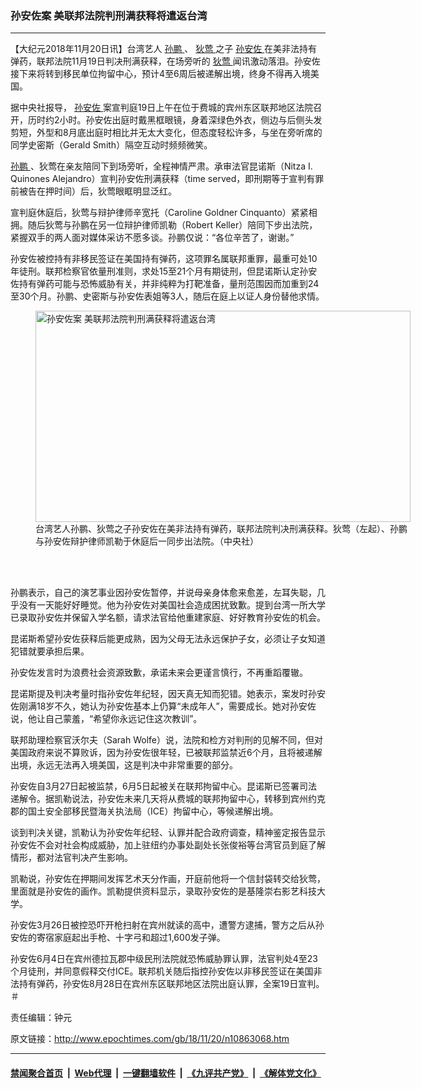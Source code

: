 ### 孙安佐案 美联邦法院判刑满获释将遣返台湾
------------------------

<p>
 【大纪元2018年11月20日讯】台湾艺人
 <a href="http://www.epochtimes.com/gb/tag/%E5%AD%99%E9%B9%8F.html">
  孙鹏
 </a>
 、
 <a href="http://www.epochtimes.com/gb/tag/%E7%8B%84%E8%8E%BA.html">
  狄莺
 </a>
 之子
 <a href="http://www.epochtimes.com/gb/tag/%E5%AD%99%E5%AE%89%E4%BD%90.html">
  孙安佐
 </a>
 在美非法持有弹药，联邦法院11月19日判决刑满获释，在场旁听的
 <a href="http://www.epochtimes.com/gb/tag/%E7%8B%84%E8%8E%BA.html">
  狄莺
 </a>
 闻讯激动落泪。孙安佐接下来将转到移民单位拘留中心，预计4至6周后被递解出境，终身不得再入境美国。
</p>
<p>
 据中央社报导，
 <a href="http://www.epochtimes.com/gb/tag/%E5%AD%99%E5%AE%89%E4%BD%90.html">
  孙安佐
 </a>
 案宣判庭19日上午在位于费城的宾州东区联邦地区法院召开，历时约2小时。孙安佐出庭时戴黑框眼镜，身着深绿色外衣，侧边与后侧头发剪短，外型和8月底出庭时相比并无太大变化，但态度轻松许多，与坐在旁听席的同学史密斯（Gerald Smith）隔空互动时频频微笑。
</p>
<p>
 <a href="http://www.epochtimes.com/gb/tag/%E5%AD%99%E9%B9%8F.html">
  孙鹏
 </a>
 、狄莺在亲友陪同下到场旁听，全程神情严肃。承审法官昆诺斯（Nitza I. Quinones Alejandro）宣判孙安佐刑满获释（time served，即刑期等于宣判有罪前被告在押时间）后，狄莺眼眶明显泛红。
</p>
<p>
 宣判庭休庭后，狄莺与辩护律师辛宽托（Caroline Goldner Cinquanto）紧紧相拥。随后狄莺与孙鹏在另一位辩护律师凯勒（Robert Keller）陪同下步出法院，紧握双手的两人面对媒体采访不愿多谈。孙鹏仅说：“各位辛苦了，谢谢。”
</p>
<p>
 孙安佐被控持有非移民签证在美国持有弹药，这项罪名属联邦重罪，最重可处10年徒刑。联邦检察官依量刑准则，求处15至21个月有期徒刑，但昆诺斯认定孙安佐持有弹药可能与恐怖威胁有关，并非纯粹为打靶准备，量刑范围因而加重到24至30个月。孙鹏、史密斯与孙安佐表姐等3人，随后在庭上以证人身份替他求情。
</p>
<figure class="wp-caption aligncenter" id="attachment_10863109" style="width: 600px">
 <a href="http://i.epochtimes.com/assets/uploads/2018/11/1811200011462378.jpg">
  <img alt="孙安佐案 美联邦法院判刑满获释将遣返台湾" class="size-large wp-image-10863109" height="338" src="http://i.epochtimes.com/assets/uploads/2018/11/1811200011462378-600x338.jpg" title="孙安佐案 美联邦法院判刑满获释将遣返台湾" width="600"/>
 </a>
 <br/><figcaption class="wp-caption-text">
  台湾艺人孙鹏、狄莺之子孙安佐在美非法持有弹药，联邦法院判决刑满获释。狄莺（左起）、孙鹏与孙安佐辩护律师凯勒于休庭后一同步出法院。（中央社）
 </figcaption><br/>
</figure><br/>
<p>
 孙鹏表示，自己的演艺事业因孙安佐暂停，并说母亲身体愈来愈差，左耳失聪，几乎没有一天能好好睡觉。他为孙安佐对美国社会造成困扰致歉。提到台湾一所大学已录取孙安佐并保留入学名额，请求法官给他重建家庭、好好教育孙安佐的机会。
</p>
<p>
 昆诺斯希望孙安佐获释后能更成熟，因为父母无法永远保护子女，必须让子女知道犯错就要承担后果。
</p>
<p>
 孙安佐发言时为浪费社会资源致歉，承诺未来会更谨言慎行，不再重蹈覆辙。
</p>
<p>
 昆诺斯提及判决考量时指孙安佐年纪轻，因天真无知而犯错。她表示，案发时孙安佐刚满18岁不久，她认为孙安佐基本上仍算“未成年人”，需要成长。她对孙安佐说，他让自己蒙羞，“希望你永远记住这次教训”。
</p>
<p>
 联邦助理检察官沃尔夫（Sarah Wolfe）说，法院和检方对判刑的见解不同，但对美国政府来说不算败诉，因为孙安佐很年轻，已被联邦监禁近6个月，且将被递解出境，永远无法再入境美国，这是判决中非常重要的部分。
</p>
<p>
 孙安佐自3月27日起被监禁，6月5日起被关在联邦拘留中心。昆诺斯已签署司法递解令。据凯勒说法，孙安佐未来几天将从费城的联邦拘留中心，转移到宾州约克郡的国土安全部移民暨海关执法局（ICE）拘留中心，等候递解出境。
</p>
<p>
 谈到判决关键，凯勒认为孙安佐年纪轻、认罪并配合政府调查，精神鉴定报告显示孙安佐不会对社会构成威胁，加上驻纽约办事处副处长张俊裕等台湾官员到庭了解情形，都对法官判决产生影响。
</p>
<p>
 凯勒说，孙安佐在押期间发挥艺术天分作画，开庭前他将一个信封袋转交给狄莺，里面就是孙安佐的画作。凯勒提供资料显示，录取孙安佐的是基隆崇右影艺科技大学。
</p>
<p>
 孙安佐3月26日被控恐吓开枪扫射在宾州就读的高中，遭警方逮捕，警方之后从孙安佐的寄宿家庭起出手枪、十字弓和超过1,600发子弹。
</p>
<p>
 孙安佐6月4日在宾州德拉瓦郡中级民刑法院就恐怖威胁罪认罪，法官判处4至23个月徒刑，并同意假释交付ICE。联邦机关随后指控孙安佐以非移民签证在美国非法持有弹药，孙安佐8月28日在宾州东区联邦地区法院出庭认罪，全案19日宣判。＃
</p>
<p>
 责任编辑：钟元
</p>

原文链接：http://www.epochtimes.com/gb/18/11/20/n10863068.htm


------------------------
#### [禁闻聚合首页](https://github.com/gfw-breaker/banned-news/blob/master/README.md) &nbsp;|&nbsp; [Web代理](https://github.com/gfw-breaker/open-proxy/blob/master/README.md) &nbsp;|&nbsp; [一键翻墙软件](https://github.com/gfw-breaker/nogfw/blob/master/README.md) &nbsp;|&nbsp; [《九评共产党》](https://github.com/gfw-breaker/9ping.md/blob/master/README.md#九评之一评共产党是什么) &nbsp;|&nbsp; [《解体党文化》](https://github.com/gfw-breaker/jtdwh.md/blob/master/README.md#绪论)